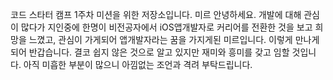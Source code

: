 코드 스타터 캠프 1주차 미션을 위한 저장소입니다.
미르
안녕하세요. 개발에 대해 관심이 많다가 지인중에 한명이 비전공자에서 iOS앱개발자로 커리어를 전환한 것을 보고 희망을 느꼈고, 관심이 가게되어 앱개발자라는 꿈을 가지게된 미르입니다.
이렇게 만나게 되어 반갑습니다. 결코 쉽지 않은 것으로 알고 있지만 재미와 흥미를 갖고 임할 것입니다. 아직 미흡한 부분이 많으니 아낌없는 조언과 격려 부탁드립니다.
